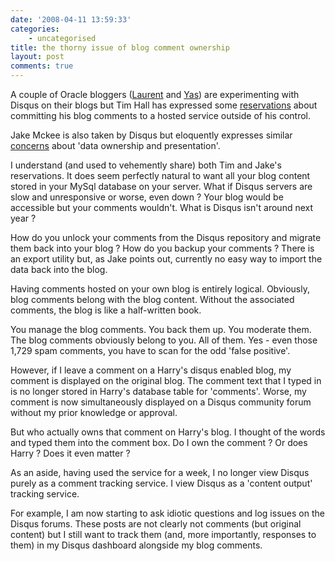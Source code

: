 ```yaml
---
date: '2008-04-11 13:59:33'
categories:
    - uncategorised
title: the thorny issue of blog comment ownership
layout: post
comments: true
---
```


A couple of Oracle bloggers
([Laurent](http://laurentschneider.com/wordpress/2008/04/disqus-comments.html)
and [Yas](http://oracletoday.blogspot.com)) are experimenting with
Disqus on their blogs but Tim Hall has expressed some
[reservations](http://twitter.com/oraclebase/statuses/787098263) about
committing his blog comments to a hosted service outside of his control.

Jake Mckee is also taken by Disqus but eloquently expresses similar
[concerns](http://disqus.disqus.com/major_concerns_with_data_ownership_presentation/)
about 'data ownership and presentation'.

I understand (and used to vehemently share) both Tim and Jake's
reservations. It does seem perfectly natural to want all your blog
content stored in your MySql database on your server. What if Disqus
servers are slow and unresponsive or worse, even down ? Your blog would
be accessible but your comments wouldn't. What is Disqus isn't around
next year ?

How do you unlock your comments from the Disqus repository and migrate
them back into your blog ? How do you backup your comments ? There is an
export utility but, as Jake points out, currently no easy way to import
the data back into the blog.

Having comments hosted on your own blog is entirely logical. Obviously,
blog comments belong with the blog content. Without the associated
comments, the blog is like a half-written book.

You manage the blog comments. You back them up. You moderate them. The
blog comments obviously belong to you. All of them. Yes - even those
1,729 spam comments, you have to scan for the odd 'false positive'.

However, if I leave a comment on a Harry's disqus enabled blog, my
comment is displayed on the original blog. The comment text that I typed
in is no longer stored in Harry's database table for 'comments'. Worse,
my comment is now simultaneously displayed on a Disqus community forum
without my prior knowledge or approval.

But who actually owns that comment on Harry's blog. I thought of the
words and typed them into the comment box. Do I own the comment ? Or
does Harry ? Does it even matter ?

As an aside, having used the service for a week, I no longer view Disqus
purely as a comment tracking service. I view Disqus as a 'content
output' tracking service.

For example, I am now starting to ask idiotic questions and log issues
on the Disqus forums. These posts are not clearly not comments (but
original content) but I still want to track them (and, more importantly,
responses to them) in my Disqus dashboard alongside my blog comments.
